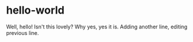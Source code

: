 # hello-world
Well, hello! Isn't this lovely? Why yes, yes it is.
Adding another line, editing previous line.
